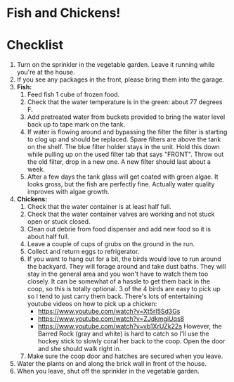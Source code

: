 # Fish and Chickens!

# Checklist

1. Turn on the sprinkler in the vegetable garden.  Leave it running while you're at the house.
2. If you see any packages in the front, please bring them into the garage.
3. **Fish:**
    1. Feed fish 1 cube of frozen food.
    2. Check that the water temperature is in the green: about 77 degrees F.
    3. Add pretreated water from buckets provided to bring the water level back up to tape mark on the tank.
    4. If water is flowing around and bypassing the filter the filter is starting to clog up
       and should be replaced.  Spare filters are above the tank on the shelf.
       The blue filter holder stays in the unit.  Hold this down while pulling up
       on the used filter tab that says "FRONT".
       Throw out the old filter, drop in a new one.  A new filter should
       last about a week.
    5. After a few days the tank glass will get coated with green algae.
       It looks gross, but the fish are perfectly fine.
       Actually water quality improves with algae growth.
4. **Chickens:**
    1. Check that the water container is at least half full.
    2. Check that the water container valves are working and not stuck open or stuck closed.
    3. Clean out debrie from food dispenser and add new food so it is about half full.
    4. Leave a couple of cups of grubs on the ground in the run.
    5. Collect and return eggs to refrigerator.
    6. If you want to hang out for a bit, the birds would love to run around the backyard.
       They will forage around and take dust baths.  They will stay in the general area
       and you won't have to watch them too closely.  It can be somewhat of a hassle to get
       them back in the coop, so this is totally optional.  3 of the 4 birds are easy to pick
       up so I tend to just carry them back.
       There's lots of entertaining youtube videos on how to pick up a chicken:
        * <https://www.youtube.com/watch?v=Xt5rI5Sd3Gs>
        * <https://www.youtube.com/watch?v=ZJdkmgiUqs8>
        * <https://www.youtube.com/watch?v=vb1XrUZk22s>
       However, the Barred Rock (gray and white) is hard
       to catch so I'll use the hockey stick to slowly coral her back to the coop.
       Open the door and she should walk right in.
    7. Make sure the coop door and hatches are secured when you leave.
5. Water the plants on and along the brick wall in front of the house.
6. When you leave, shut off the sprinkler in the vegetable garden.


